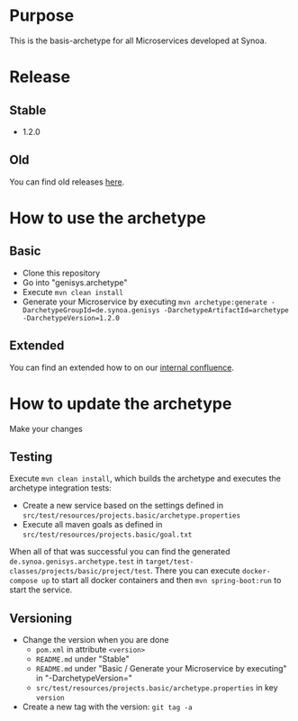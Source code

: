 # Purpose

This is the basis-archetype for all Microservices developed at Synoa.



# Release

## Stable

* 1.2.0

## Old

You can find old releases [here](https://github.com/synoa/genisys.archetype/releases).


# How to use the archetype

## Basic

* Clone this repository
* Go into "genisys.archetype"
* Execute `mvn clean install`
* Generate your Microservice by executing `mvn archetype:generate -DarchetypeGroupId=de.synoa.genisys -DarchetypeArtifactId=archetype -DarchetypeVersion=1.2.0`

## Extended

You can find an extended how to on our [internal confluence](https://synoagmbh.atlassian.net/wiki/spaces/GENISYS/pages/1971278/How+to+create+a+Synoa+Microservice).



# How to update the archetype

Make your changes

## Testing

Execute `mvn clean install`, which builds the archetype and executes the archetype integration tests:

* Create a new service based on the settings defined in `src/test/resources/projects.basic/archetype.properties`
* Execute all maven goals as defined in `src/test/resources/projects.basic/goal.txt`

When all of that was successful you can find the generated `de.synoa.genisys.archetype.test` in `target/test-classes/projects/basic/project/test`.
There you can execute `docker-compose up` to start all docker containers and then `mvn spring-boot:run` to start the service.

## Versioning

* Change the version when you are done
    * `pom.xml` in attribute `<version>`
    * `README.md` under "Stable"
    * `README.md` under "Basic / Generate your Microservice by executing" in "-DarchetypeVersion="
    * `src/test/resources/projects.basic/archetype.properties` in key `version`
* Create a new tag with the version: `git tag -a`
